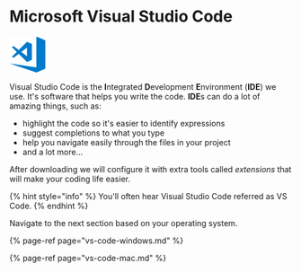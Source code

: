 # Microsoft Visual Studio Code

![](../../.gitbook/assets/vs-code.png)

Visual Studio Code is the **I**ntegrated **D**evelopment **E**nvironment \(**IDE**\) we use. It's software that helps you write the code. **IDE**s can do a lot of amazing things, such as:

* highlight the code so it's easier to identify expressions
* suggest completions to what you type
* help you navigate easily through the files in your project
* and a lot more...

After downloading we will configure it with extra tools called _extensions_ that will make your coding life easier.

{% hint style="info" %}
You'll often hear Visual Studio Code referred as VS Code.
{% endhint %}

Navigate to the next section based on your operating system.

{% page-ref page="vs-code-windows.md" %}

{% page-ref page="vs-code-mac.md" %}

